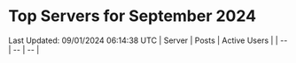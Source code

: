 # Top Servers for September 2024
Last Updated: 09/01/2024 06:14:38 UTC
| Server | Posts | Active Users |
| -- | -- | -- |
